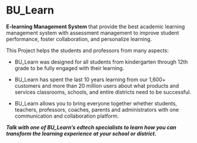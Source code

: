 # BU_Learn
**E-learning Management System** that provide the best academic learning management system with assessment management to improve student performance, foster collaboration, and personalize learning.

This Project helps the students and professors from many aspects:
- BU_Learn was designed for all students from kindergarten through 12th grade to be fully engaged with their learning.

- BU_Learn has spent the last 10 years learning from our 1,600+ customers and more than 20 million users about what products and services classrooms, schools, and entire districts need to be successful.

- BU_Learn allows you to bring everyone together whether students, teachers, professors, coaches, parents and administrators with one communication and collaboration platform.

***Talk with one of BU_Learn’s edtech specialists to learn how you can transform the learning experience at your school or district.***
